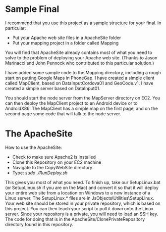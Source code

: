 Sample Final
============

I recommend that you use this project as a sample structure for your final. 
In particular: 

- Put your Apache web site files in a ApacheSite folder
- Put your mapping project in a folder called Mapping

You will find that ApacheSite already contains most of what you need 
to solve to the problem of deploying your Apache web site. (Thanks
to Jason Marinacci and John Pennock who contributed to this 
particular solution.)

I have added some sample code to the Mapping directory, including
a rough start on putting Google Maps in PhoneGap. I have created
a simple client called MapClient, based on DataInputCordova01 and
GeoCode.v1. I have created a simple server based on DataInput01.

You should start the node server from the MapServer directory on EC2.
You can then deploy the MapClient project to an Android
device or to AndroidX86. The MapClient has a simple map on the 
first page, and on the second page some code that will talk to 
the node server.

The ApacheSite
==============

How to use the ApacheSite:

- Check to make sure Apache2 is installed
- Clone this Repository on your EC2 machine
- Navigate to the CopyWebSite directory
- Type: *sudo ./RunDeploy.sh*

This gives you most of what you need. To finish up, take our
SetupLinux.bat (or SetupLinux.sh if you are on the Mac) and
convert it so that it will deploy your entire web site from
a location on Windows to a new instance of a Linux server.
The SetupLinux.* files are in JsObjects\Utilities\SetupLinux.
Your web site should be stored in your private repository, which
is based on this project. You can then teach your script to pull
it down onto the Linux server. Since your repository is a private,
you will need to load an SSH key. The code for doing that is
in the ApacheSite/ClonePrivateRepository directory found in 
this repository. 

